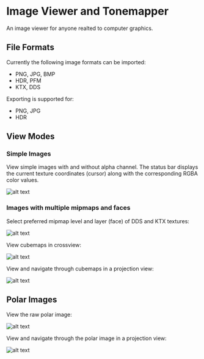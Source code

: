 # Image Viewer and Tonemapper

An image viewer for anyone realted to computer graphics.

## File Formats

Currently the following image formats can be imported:
* PNG, JPG, BMP
* HDR, PFM
* KTX, DDS

Exporting is supported for:
* PNG, JPG
* HDR

## View Modes
### Simple Images
View simple images with and without alpha channel. The status bar displays the current texture coordinates (cursor) along with the corresponding RGBA color values.

![alt text](https://github.com/kopaka1822/ImageViewer/blob/master/examples/transparent.png)

### Images with multiple mipmaps and faces

Select preferred mipmap level and layer (face) of DDS and KTX textures:

![alt text](https://github.com/kopaka1822/ImageViewer/blob/master/examples/layer_level_view.png)

View cubemaps in crossview:

![alt text](https://github.com/kopaka1822/ImageViewer/blob/master/examples/cross_view.png)

View and navigate through cubemaps in a projection view:

![alt text](https://github.com/kopaka1822/ImageViewer/blob/master/examples/cube_view.png)

## Polar Images

View the raw polar image:

![alt text](https://github.com/kopaka1822/ImageViewer/blob/master/examples/balcony_raw.png)

View and navigate through the polar image in a projection view:

![alt text](https://github.com/kopaka1822/ImageViewer/blob/master/examples/balcony_polar.png)
